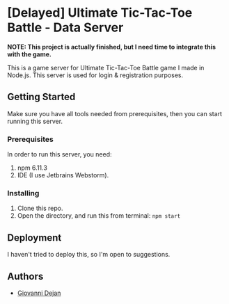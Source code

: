 
# [Delayed] Ultimate Tic-Tac-Toe Battle - Data Server  
**NOTE: This project is actually finished, but I need time to integrate this with the game.** 

This is a game server for Ultimate Tic-Tac-Toe Battle game I made in Node.js. This server is used for login & registration purposes.
  
## Getting Started  
Make sure you have all tools needed from prerequisites, then you can start running this server.  
  
### Prerequisites  
In order to run this server, you need:  
1) npm 6.11.3
2) IDE (I use Jetbrains Webstorm).
  
### Installing  
1) Clone this repo.  
2) Open the directory, and run this from terminal: `npm start`  
 
## Deployment  
I haven't tried to deploy this, so I'm open to suggestions.  
  
## Authors  
- [Giovanni Dejan](http://github.com/iamdejan)
